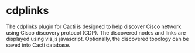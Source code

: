# cdplinks

The cdplinks plugin for Cacti is designed to help discover Cisco network using Cisco discovery protocol (CDP). The discovered nodes and links are displayed using vis.js javascript. Optionally, the discovered topology can be saved into Cacti database.
